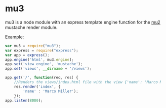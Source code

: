 mu3
==========

mu3 is a node module with an express template engine function for the [mu2](https://github.com/raycmorgan/Mu) mustache render module.

Example:

```javascript
var mu3 = require("mu3");
var express = require("express");
var app = express();
app.engine('html', mu3.engine);
app.set('view engine', 'mustache');
app.set('views', __dirname + '/views');

app.get('/', function(req, res) {
	//Renders the views/index.html file with the view {'name': 'Marco Miller'} using the mu2 engine
	res.render('index', {
		'name' : 'Marco Miller');
	});
app.listen(8080);
```